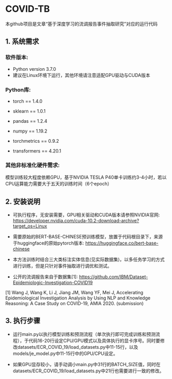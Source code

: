 # COVID-TB
本github项目是文章“基于深度学习的流调报告事件抽取研究”对应的运行代码

## 1. 系统需求

### 软件版本:

+ Python version 3.7.0 
+ 建议在Linux环境下运行，其他环境请注意适配GPU驱动与CUDA版本

### Python库:
+ torch == 1.4.0

+ sklearn == 1.0.1

+ pandas == 1.2.4

+ numpy == 1.19.2

+ torchmetrics == 0.9.2

+ transformers == 4.20.1

### 其他非标准化硬件需求:
模型训练较大程度依赖GPU，基于NVIDIA TESLA P40单卡训练约3-4小时，若以CPU运算能力需要大于五天的训练时间（6个epoch）

## 2. 安装说明
+ 可执行程序，无安装需要，GPU相关驱动和CUDA版本请参照NVIDIA官网: https://developer.nvidia.com/cuda-10.2-download-archive?target_os=Linux

+ 需要原始的BERT-BASE-CHINESE预训练模型，放置于代码根目录下，来源于huggingface的原始pytorch版本: https://huggingface.co/bert-base-chinese

+ 本方法训练时结合三大类标注实体信息(见实际数据集)，以多任务学习的方式进行训练，但是只针对事件抽取进行调优和测试。

+ 公开的流调报告来自于数据集[1]: https://github.com/IBM/Dataset-Epidemiologic-Investigation-COVID19

[1] Wang J, Wang K, Li J, Jiang JM, Wang YF, Mei J, Accelerating Epidemiological Investigation Analysis by Using NLP and Knowledge Reasoning: A Case Study on COVID-19, AMIA 2020. (submission)

## 3. 执行步骤
+ 运行main.py以执行模型训练和预测流程（单次执行即可完成训练和预测流程），于代码16-20行设定CPU/GPU模式以及具体执行的显卡序号。同时要修改datasets/ECR_COVID_19/load_datasets.py中11-15行，以及models/je_model.py中11-15行中的GPU/CPU设定。

+ 如果GPU显存较小，请手动调小main.py中31行的BATCH_SIZE值，同时在datasets/ECR_COVID_19/load_datasets.py中21行也需要进行一致的修改。


